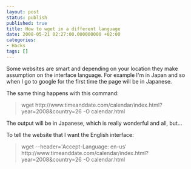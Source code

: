 ```yaml
---
layout: post
status: publish
published: true
title: How to wget in a different language
date: 2008-05-21 02:27:00.000000000 +02:00
categories:
- Hacks
tags: []
---
```

Some websites are smart and depending on your location they make assumption on the interface language. For example I'm in Japan and so when I go to google for the first time the page will be in Japanese.

The same thing happens with this command:
<blockquote>wget http://www.timeanddate.com/calendar/index.html?year=2008&amp;country=26 -O calendar.html</blockquote>
The output will be in Japanese, which is really wonderful and all, but...

To tell the website that I want the English interface:
<blockquote>wget --header='Accept-Language: en-us' http://www.timeanddate.com/calendar/index.html?year=2008&amp;country=26 -O calendar.html</blockquote>
